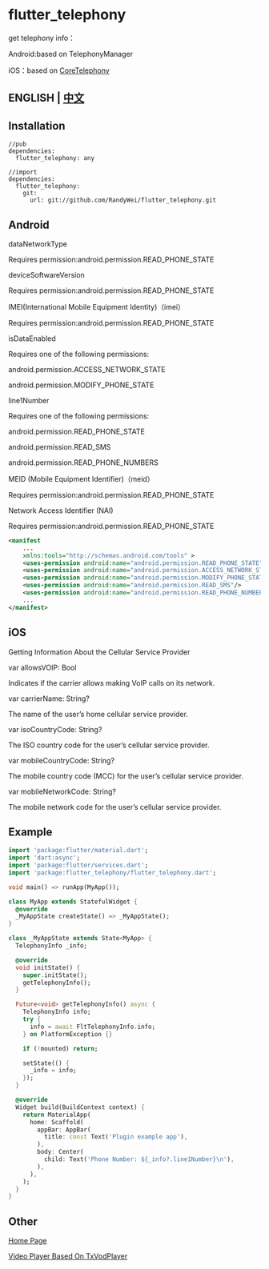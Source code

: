 # flutter_telephony

get telephony info：

Android:based on TelephonyManager

iOS：based on [CoreTelephony](https://developer.apple.com/documentation/coretelephony)


## ENGLISH    |     [中文](https://github.com/RandyWei/flutter_telephony/blob/master/README_CN.md)

## Installation
```
//pub
dependencies:
  flutter_telephony: any

//import
dependencies:
  flutter_telephony:
    git:
      url: git://github.com/RandyWei/flutter_telephony.git
```

## Android

  dataNetworkType

  Requires permission:android.permission.READ_PHONE_STATE


  deviceSoftwareVersion

  Requires permission:android.permission.READ_PHONE_STATE


  IMEI(International Mobile Equipment Identity)（imei）

  Requires permission:android.permission.READ_PHONE_STATE



  isDataEnabled

  Requires one of the following permissions:

  android.permission.ACCESS_NETWORK_STATE

  android.permission.MODIFY_PHONE_STATE


  line1Number

  Requires one of the following permissions:

  android.permission.READ_PHONE_STATE

  android.permission.READ_SMS

  android.permission.READ_PHONE_NUMBERS



  MEID (Mobile Equipment Identifier)（meid）

  Requires permission:android.permission.READ_PHONE_STATE


  Network Access Identifier (NAI)

  Requires permission:android.permission.READ_PHONE_STATE

```xml
<manifest
    ...
    xmlns:tools="http://schemas.android.com/tools" >
    <uses-permission android:name="android.permission.READ_PHONE_STATE"/>
    <uses-permission android:name="android.permission.ACCESS_NETWORK_STATE"/>
    <uses-permission android:name="android.permission.MODIFY_PHONE_STATE"/>
    <uses-permission android:name="android.permission.READ_SMS"/>
    <uses-permission android:name="android.permission.READ_PHONE_NUMBERS"/>
    ...
</manifest>
```

## iOS

Getting Information About the Cellular Service Provider

var allowsVOIP: Bool

Indicates if the carrier allows making VoIP calls on its network.

var carrierName: String?

The name of the user’s home cellular service provider.

var isoCountryCode: String?

The ISO country code for the user’s cellular service provider.

var mobileCountryCode: String?

The mobile country code (MCC) for the user’s cellular service provider.

var mobileNetworkCode: String?

The mobile network code for the user’s cellular service provider.

## Example

```dart
import 'package:flutter/material.dart';
import 'dart:async';
import 'package:flutter/services.dart';
import 'package:flutter_telephony/flutter_telephony.dart';

void main() => runApp(MyApp());

class MyApp extends StatefulWidget {
  @override
  _MyAppState createState() => _MyAppState();
}

class _MyAppState extends State<MyApp> {
  TelephonyInfo _info;

  @override
  void initState() {
    super.initState();
    getTelephonyInfo();
  }

  Future<void> getTelephonyInfo() async {
    TelephonyInfo info;
    try {
      info = await FltTelephonyInfo.info;
    } on PlatformException {}

    if (!mounted) return;

    setState(() {
      _info = info;
    });
  }

  @override
  Widget build(BuildContext context) {
    return MaterialApp(
      home: Scaffold(
        appBar: AppBar(
          title: const Text('Plugin example app'),
        ),
        body: Center(
          child: Text('Phone Number: ${_info?.line1Number}\n'),
        ),
      ),
    );
  }
}

```

## Other
[Home Page](https://www.bughub.dev)

[Video Player Based On TxVodPlayer](https://pub.flutter-io.cn/packages/flt_video_player)